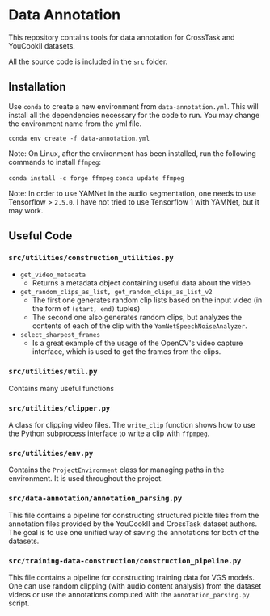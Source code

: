 # Data Annotation

This repository contains tools for data annotation for CrossTask and YouCookII datasets.

All the source code is included in the `src` folder.

## Installation

Use `conda` to create a new environment from `data-annotation.yml`. This will install all the dependencies necessary for the code to run. You may change the environment name from the yml file.

`conda env create -f data-annotation.yml`

Note: On Linux, after the environment has been installed, run the following commands to install `ffmpeg`:

`conda install -c forge ffmpeg`
`conda update ffmpeg`

Note: In order to use YAMNet in the audio segmentation, one needs to use Tensorflow > `2.5.0`. I have not tried to use Tensorflow 1 with YAMNet, but it may work.

## Useful Code

### `src/utilities/construction_utilities.py`
- `get_video_metadata`
  - Returns a metadata object containing useful data about the video
- `get_random_clips_as_list, get_random_clips_as_list_v2`
  - The first one generates random clip lists based on the input video (in the form of `(start, end)` tuples)
  - The second one also generates random clips, but analyzes the contents of each of the clip with the `YamNetSpeechNoiseAnalyzer`.
- `select_sharpest_frames`
  - Is a great example of the usage of the OpenCV's video capture interface, which is used to get the frames from the clips.

### `src/utilities/util.py`
Contains many useful functions

### `src/utilities/clipper.py`
A class for clipping video files. The `write_clip` function shows how to use the Python subprocess interface to write a clip with `ffpmpeg`.

### `src/utilities/env.py`
Contains the `ProjectEnvironment` class for managing paths in the environment. It is used throughout the project.

### `src/data-annotation/annotation_parsing.py`
This file contains a pipeline for constructing structured pickle files from the annotation files provided by the YouCookII and CrossTask dataset authors. The goal is to use one unified way of saving the annotations for both of the datasets.

### `src/training-data-construction/construction_pipeline.py`
This file contains a pipeline for constructing training data for VGS models. One can use random clipping (with audio content analysis) from the dataset videos or use the annotations computed with the `annotation_parsing.py` script.
